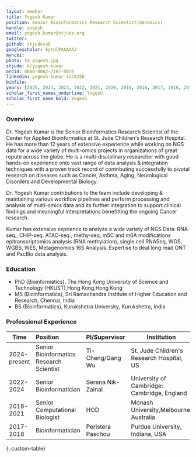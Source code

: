 ```yaml
---
layout: member
title: Yogesh Kumar
position: Senior Bioinformatics Research Scientist(Genomics)
handle: yogesh
email: yogesh.kumar@stjude.org
twitter:
github: stjudecab
googlescholar: 6ytUlPAAAAAJ
myncbi:
photo: tm_yogesh.jpg
stjude: k/yogesh-kumar
orcid: 0000-0002-7187-8078
linkedin: yogesh-kumar-1a7825b
bibfile:
years: [2025, 2024, 2023, 2022, 2021, 2020, 2019, 2018, 2017, 2016, 2015]
scholar_first_names_underline: Yogesh
scholar_first_name_bold: Yogesh
---
```


### Overview
Dr. Yogesh Kumar is the Senior Bioinformatics Research Scientist of the Center for Applied Bioinformatics at St. Jude Children's Research Hospital. He has more than 12 years of extensive experience while working on NGS data for a wide variety of multi-omics projects in organizations of great repute across the globe. He is a multi-disciplinary researcher with good hands-on experience onto vast range of data analysis & integration techniques with a proven track record of contributing successfully to pivotal research on diseases such as Cancer, Asthma, Aging, Neurological Disorders and Developmental Biology.

Dr. Yogesh Kumar contributions to the team include developing & maintaining various workflow pipelines and perform processing and analysis of multi-omics data and its further integration to support clinical findings and meaningful interpretations benefitting the ongoing Cancer research. 

Kumar has extensive exprience to analyze a wide variety of NGS Data: RNA-seq., CHIP-seq. ATAC-seq., methy-seq, m5C and m6A modifications epitranscriptomics analysis (RNA methylation), single cell RNASeq, WGS, WGBS, WES, Metagenomics 16S Analysis. Expertise to deal long read ONT and PacBio data analysis.

### Education
- PhD (Bioinformatics), The Hong Kong University of Science and Technology (HKUST),Hong Kong,Hong Kong
- MS (Bioinformatics), Sri Ramachandra Institute of Higher Education and Research, Chennai, India
- BS (Bioinformatics), Kurukshetra University, Kurukshetra, India

### Professional Experience

Time         | Position                                    | PI/Supervisor         | Institution                               |
-----------  | :-----------                                | -----------           | -----------                               |
2024-present | Senior Bioinformatics Research Scientist | Ti-Cheng/Gang Wu               | St. Jude Children's Research Hospital, US |
2022-2024    | Senior Bioinformatician                     | Serena Nik-Zainal               | University of Cambridge: Cambridge, England |
2018-2021    | Senior Computational Biologist           |   HOD             | Monash University,Melbourne, Australia |
2017-2018    | Bioinformatician                      | Peristera Paschou | Purdue University, Indiana, USA                             |
{:.custom-table}



